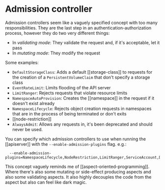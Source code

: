 # Admission controller
Admission controllers seem like a vaguely specified concept with too many responsibilities. They are the last step in an authentication-authorization process, however they do two very different things:

* In *validating mode*: They validate the request and, if it's acceptable, let it pass
* In *mutating mode*: They modify the request

Some examples:
* `DefaultStorageClass`: Adds a default [[storage-class]] to requests for the creation of a `PersistentVolumeClaim` that don't specify a storage class
* `EventRateLimit`: Limits flooding of the API server
* `LimitRanger`: Rejects requests that violate resource limits
* `NamespaceAutoProvision`: Creates the [[namespace]] in the request if it doesn't exist already
* `NamespaceLifecycle`: Rejects object creation requests in namespaces that are in the process of being terminated or don't exits
* [[node-restriction]]
* `AlwaysAdmit`: Allows any requests in, it's been deprecated and should never be used.

You can specify which admission controllers to use when running the [[apiserver]] with the `--enable-admission-plugins` flag. e.g.:

```
  --enable-admission-plugins=NamespaceLifecycle,NodeRestriction,LimitRanger,ServiceAccount,DefaultStorageClass,ResourceQuota
```

This concept vaguely reminds me of [[aspect-oriented-programming]]. Where there's also some mutating or side-effect producing aspects and also some validating aspects. It also highly decouples the code from the aspect but also can feel like dark magic.

